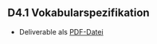 ## D4.1 Vokabularspezifikation

- Deliverable als [PDF-Datei](https://hobbitdata.informatik.uni-leipzig.de/OPAL/Deliverables/OPAL_D4.1_Vocabulary-specification.pdf)

